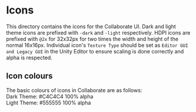 # Icons
This directory contains the icons for the Collaborate UI. Dark and light theme icons are prefixed with `-dark` and `-light` respectively.
HDPI icons are prefixed with `@2x` for 32x32px for two times the width and height of the normal 16x16px. Individual icon's `Texture Type`
should be set as `Editor GUI and Legacy GUI` in the Unity Editor to ensure scaling is done correctly and alpha is respected.

## Icon colours
The basic colours of icons in Collaborate are as follows:\
Dark Theme: #C4C4C4 100% alpha\
Light Theme: #555555 100% alpha
